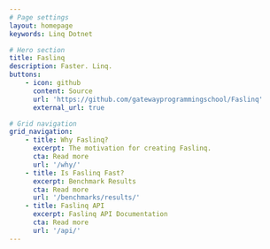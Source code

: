 ```yaml
---
# Page settings
layout: homepage
keywords: Linq Dotnet

# Hero section
title: Faslinq
description: Faster. Linq.
buttons:
    - icon: github
      content: Source
      url: 'https://github.com/gatewayprogrammingschool/Faslinq'
      external_url: true

# Grid navigation
grid_navigation:
    - title: Why Faslinq?
      excerpt: The motivation for creating Faslinq.
      cta: Read more
      url: '/why/'
    - title: Is Faslinq Fast?
      excerpt: Benchmark Results
      cta: Read more
      url: '/benchmarks/results/'
    - title: Faslinq API
      excerpt: Faslinq API Documentation
      cta: Read more
      url: '/api/'
---
```

